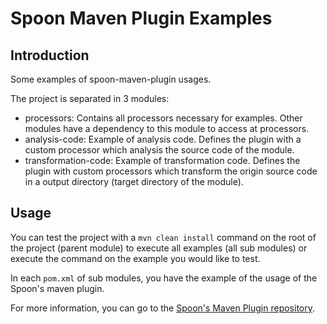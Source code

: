 Spoon Maven Plugin Examples
===

## Introduction

Some examples of spoon-maven-plugin usages.

The project is separated in 3 modules:

- processors: Contains all processors necessary for examples. Other modules have a dependency to this module to access at processors.
- analysis-code: Example of analysis code. Defines the plugin with a custom processor which analysis the source code of the module.
- transformation-code: Example of transformation code. Defines the plugin with custom processors which transform the origin source code in a output directory (target directory of the module).

## Usage

You can test the project with a `mvn clean install` command on the root of the project (parent module) to execute all examples (all sub modules) or execute the command on the example you would like to test.

In each `pom.xml` of sub modules, you have the example of the usage of the Spoon's maven plugin.

For more information, you can go to the [Spoon's Maven Plugin repository](https://github.com/SpoonLabs/spoon-maven-plugin).